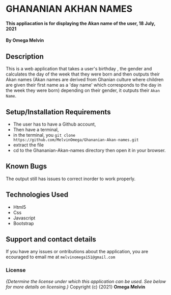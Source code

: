 # GHANANIAN AKHAN NAMES
#### This appliacation is for displaying the Akan name of the user, 18 July, 2021
#### By **Omega Melvin**
## Description
  This is a web application that takes a user's birthday , the gender and calculates the day of the week that they were born and then outputs their Akan names (Akan names are derived from Ghanian culture where children are given their first name as a 'day name' which corresponds to the day in the week they were born) depending on their gender, it outputs their ``Akan Name``. 
## Setup/Installation Requirements
* The user has to have a Github account,
* Then have a terminal,
* in the terminal, you ``git clone https://github.com/MelvinOmega/Ghananian-Akan-names.git``
* extract the file
* cd to the Ghananian-Akan-names directory then open it in your browser.
## Known Bugs
The output still  has issues to correct inorder to work properly.
## Technologies Used
 * Html5
 * Css
 * Javascript
 * Bootstrap
## Support and contact details
 If you have any issues or ontributions about the application, you are ecouraged to email me at ``melvinomega151@gmail.com``
### License
*{Determine the license under which this application can be used.  See below for more details on licensing.}*
Copyright (c) {2021} **Omega Melvin**
